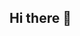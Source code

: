 ## Hi there 👋

<!--
**Osao-Alvin/Osao-Alvin** is a ✨ _special_ ✨ repository because its `README.md` (this file) appears on your GitHub profile.

Here are some ideas to get you started:

- 🔭 I’m currently working on Red Hat Linux SysAdmin
- 🌱 I’m currently learning ...
- 👯 I’m looking to collaborate on cybersecurity and cloud-related projects
- 🤔 I’m looking for help with ...
- 💬 Ask me about ...
- 📫 How to reach me: 
- 😄 Pronouns: he/him
- ⚡ Fun fact: 
-->
